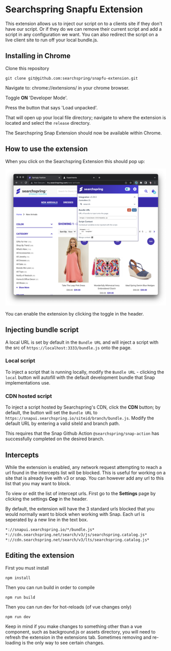 # Searchspring Snapfu Extension
This extension allows us to inject our script on to a clients site if they don't have our script. Or if they do we can remove their current script and add a script in any configuration we want. You can also redirect the script on a live client site to run off your local bundle.js.

## Installing in Chrome

Clone this repository

```
git clone git@github.com:searchspring/snapfu-extension.git
```

Navigate to: chrome://extensions/ in your chrome browser.

Toggle **ON** 'Developer Mode'.

Press the button that says 'Load unpacked'.

That will open up your local file directory; navigate to where the extension is located and select the `release` directory.

The Searchspring Snap Extension should now be available within Chrome.

## How to use the extension

When you click on the Searchspring Extension this should pop up:

![Chrome Extension](/img/readmePic.png?raw=true)

You can enable the extension by clicking the toggle in the header. 

## Injecting bundle script

A local URL is set by default in the `Bundle URL` and will inject a script with the src of `https://localhost:3333/bundle.js` onto the page.
### Local script
To inject a script that is running locally, modify the `Bundle URL` - clicking the `local` button will autofill with the default development bundle that Snap implementations use. 


### CDN hosted script

To inject a script hosted by Searchspring's CDN, click the **CDN** button; by default, the button will set the `Bundle URL` to `https://snapui.searchspring.io/siteid/branch/bundle.js`. Modify the default URL by entering a valid siteId and branch path.

This requires that the Snap Github Action `@searchspring/snap-action` has successfully completed on the desired branch. 


## Intercepts

While the extension is enabled, any network request attempting to reach a url found in the intercepts list will be blocked. This is useful for working on a site that is already live with v3 or snap. You can however add any url to this list that you may want to block. 

To view or edit the list of intercept urls. First go to the **Settings** page by clicking the settings ***Cog*** in the header. 

By default, the extension will have the 3 standard urls blocked that you would normally want to block when working with Snap. Each url is seperated by a new line in the text box. 

```
*://snapui.searchspring.io/*/bundle.js*
*://cdn.searchspring.net/search/v3/js/searchspring.catalog.js*
*://cdn.searchspring.net/search/v3/lts/searchspring.catalog.js*
```

## Editing the extension

First you must install 
```
npm install
```

Then you can run build in order to compile
```
npm run build
```

Then you can run dev for hot-reloads (of vue changes only)
```
npm run dev
```

Keep in mind if you make changes to something other than a vue component, such as background.js or assets directory, you will need to refresh the extension in the extensions tab. Sometimes removing and re-loading is the only way to see certain changes. 


